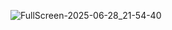 
![FullScreen-2025-06-28_21-54-40](https://github.com/user-attachments/assets/252235d1-3863-41fb-a95f-d6019b1843d8)
